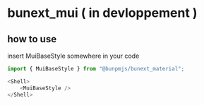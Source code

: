 # bunext_mui ( in devloppement )

## how to use

insert MuiBaseStyle somewhere in your code

```Javascript XML
import { MuiBaseStyle } from "@bunpmjs/bunext_material";

<Shell>
    <MuiBaseStyle />
</Shell>
```

